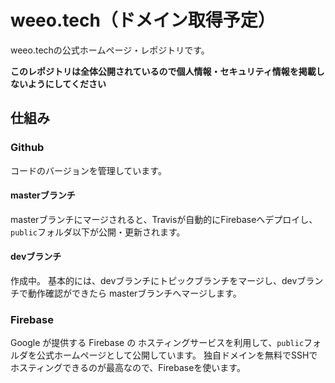 # weeo.tech（ドメイン取得予定）

weeo.techの公式ホームページ・レポジトリです。

**このレポジトリは全体公開されているので個人情報・セキュリティ情報を掲載しないようにしてください**

## 仕組み

### Github
コードのバージョンを管理しています。

#### masterブランチ
masterブランチにマージされると、Travisが自動的にFirebaseへデプロイし、``public``フォルダ以下が公開・更新されます。

#### devブランチ
作成中。
基本的には、devブランチにトピックブランチをマージし、devブランチで動作確認ができたら masterブランチへマージします。

### Firebase
Google が提供する Firebase の ホスティングサービスを利用して、``public``フォルダを公式ホームページとして公開しています。
独自ドメインを無料でSSHでホスティングできるのが最高なので、Firebaseを使います。
